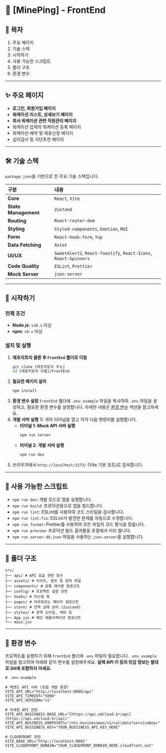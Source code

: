 # 🚀 [MinePing] - FrontEnd

## 📝 목차

1.  주요 페이지
2.  기술 스택
3.  시작하기
4.  사용 가능한 스크립트
5.  폴더 구조
6.  환경 변수

---

## ✨ 주요 페이지

- **로그인, 회원가입 페이지**
- **워케이션 리스트, 상세보기 페이지**
- **회사 워케이션 관련 직원관리 페이지**
- 워케이션 업체의 워케이션 등록 페이지
- 워케이션 예약 및 제휴신청 페이지
- 심리검사 및 식단추천 페이지

---

## 🛠️ 기술 스택

`package.json`을 기반으로 한 주요 기술 스택입니다.

| 구분                 | 내용                                                             |
| :------------------- | :--------------------------------------------------------------- |
| **Core**             | `React`, `Vite`                                                  |
| **State Management** | `Zustand`                                                        |
| **Routing**          | `React-router-dom`                                               |
| **Styling**          | `Styled-components`, `Emotion`, `MUI`                            |
| **Form**             | `React-hook-form`, `Yup`                                         |
| **Data Fetching**    | `Axios`                                                          |
| **UI/UX**            | `SweetAlert2`, `React-Toastify`, `React-Icons`, `React-Spinners` |
| **Code Quality**     | `ESLint`, `Prettier`                                             |
| **Mock Server**      | `json-server`                                                    |

---

## 🏁 시작하기

### 전제 조건

- **Node.js**: `v18.x` 이상
- **npm**: `v9.x` 이상

### 설치 및 실행

1.  **레포지토리 클론 후 `FrontEnd` 폴더로 이동**
    ```sh
    git clone [레포지토리 주소]
    cd [레포지토리 이름]/FrontEnd
    ```
2.  **필요한 패키지 설치**
    ```sh
    npm install
    ```
3.  **환경 변수 설정**
    `FrontEnd` 폴더에 `.env_example` 파일을 복사하여 `.env` 파일을 생성하고, 필요한 환경 변수를 설정합니다. 자세한 내용은 [환경 변수](#-환경-변수) 섹션을 참고하세요.
4.  **개발 서버 실행**
    두 개의 터미널을 열고 각각 다음 명령어를 실행합니다.
    - **터미널 1: Mock API 서버 실행**
      ```sh
      npm run server
      ```
    - **터미널 2: 개발 서버 실행**
      ```sh
      npm run dev
      ```
5.  브라우저에서 `http://localhost:5173/` (Vite 기본 포트)로 접속합니다.

---

## 📜 사용 가능한 스크립트

- `npm run dev`: 개발 모드로 앱을 실행합니다.
- `npm run build`: 프로덕션용으로 앱을 빌드합니다.
- `npm run lint`: ESLint를 사용하여 코드 스타일을 검사합니다.
- `npm run lint:fix`: ESLint가 발견한 문제를 자동으로 수정합니다.
- `npm run format`: Prettier를 사용하여 모든 파일의 코드 형식을 맞춥니다.
- `npm run preview`: 프로덕션 빌드 결과물을 로컬에서 미리 봅니다.
- `npm run server`: `db.json` 파일을 사용하는 `json-server`를 실행합니다.

---

## 📁 폴더 구조

```
src/
├── api/ # API 호출 관련 함수
├── assets/ # 이미지, 폰트 등 정적 파일
├── components/ # 공통 재사용 컴포넌트
├── config/ # 프로젝트 설정 관련
├── hooks/ # 커스텀 훅
├── pages/ # 라우팅되는 페이지 컴포넌트
├── store/ # 전역 상태 관리 (Zustand)
├── styles/ # 전역 스타일, 테마 등
├── App.jsx # 메인 애플리케이션 컴포넌트
└── main.jsx
```

---

## 🔑 환경 변수

프로젝트를 실행하기 위해 `FrontEnd` 폴더에 `.env` 파일이 필요합니다.
`.env_example` 파일을 참고하여 아래와 같이 변수를 설정해주세요. **실제 API 키 등의 민감 정보는 절대로 Git에 포함하지 마세요.**

```env
# .env.example

# 백엔드 API 서버 (로컬 개발 환경)
VITE_API_URL="http://localhost:8080/api"
VITE_API_TIMEOUT="5000"
VITE_API_VERSION="v1"

# 국세청 API 관련
VITE_API_BUSSINESS_BASE_URL="[https://api.odcloud.kr/api](https://api.odcloud.kr/api)"
VITE_API_BUSINESS_ENDPOINTS="/nts-businessman/v1/validate?serviceKey="
VITE_API_BUSSINESS_KEY="YOUR_BUSSINESS_API_KEY_HERE"

# CLOUDFRONT 관련
VITE_BASE_URL="http://localhost:8001"
VITE_CLOUDFRONT_DOMAIN="YOUR_CLOUDFRONT_DOMAIN_HERE.cloudfront.net"
```
